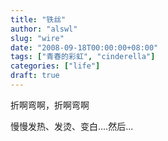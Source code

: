 ```yaml
---
title: "铁丝"
author: "alswl"
slug: "wire"
date: "2008-09-18T00:00:00+08:00"
tags: ["青春的彩虹", "cinderella"]
categories: ["life"]
draft: true
---
```


折啊弯啊，折啊弯啊

慢慢发热、发烫、变白....然后...

